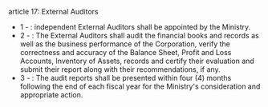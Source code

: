 article 17: External Auditors

<ul>
			<li>1 - : independent External Auditors shall be appointed by the Ministry.<ul>
			</ul></li>			<li>2 - : The External Auditors shall audit the financial books and records as well as the business performance of the Corporation, verify the correctness and accuracy of the Balance Sheet, Profit and Loss Accounts, Inventory of Assets, records and certify their evaluation and submit their report along with their recommendations, if any.<ul>
			</ul></li>			<li>3 - : The audit reports shall be presented within four (4) months following the end of each fiscal year for the Ministry&#39;s consideration and appropriate action.<ul>
			</ul></li></ul>